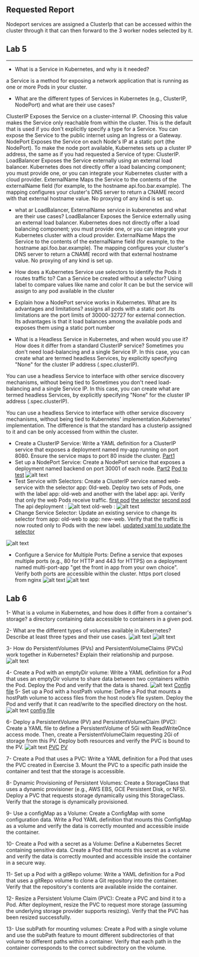 ## Requested Report 
Nodeport services are assigned a ClusterIp that can be accessed within the cluster through it that can then forward to the 3 worker nodes selected by it.

## Lab 5
----------------------
- What is a Service in Kubernetes, and why is it needed?

a Service is a method for exposing a network application that is running as one or more Pods in your cluster.


- What are the different types of Services in Kubernetes (e.g., ClusterIP, NodePort) and what are their use cases?

ClusterIP
    Exposes the Service on a cluster-internal IP. Choosing this value makes the Service only reachable from within the cluster. This is the default that is used if you don't explicitly specify a type for a Service. You can expose the Service to the public internet using an Ingress or a Gateway.
NodePort
    Exposes the Service on each Node's IP at a static port (the NodePort). To make the node port available, Kubernetes sets up a cluster IP address, the same as if you had requested a Service of type: ClusterIP.
LoadBalancer
    Exposes the Service externally using an external load balancer. Kubernetes does not directly offer a load balancing component; you must provide one, or you can integrate your Kubernetes cluster with a cloud provider.
ExternalName
    Maps the Service to the contents of the externalName field (for example, to the hostname api.foo.bar.example). The mapping configures your cluster's DNS server to return a CNAME record with that external hostname value. No proxying of any kind is set up.

- what ar LoadBalancer, ExternalName service in kuberenetes and what are their use cases?
LoadBalancer
    Exposes the Service externally using an external load balancer. Kubernetes does not directly offer a load balancing component; you must provide one, or you can integrate your Kubernetes cluster with a cloud provider.
ExternalName
    Maps the Service to the contents of the externalName field (for example, to the hostname api.foo.bar.example). The mapping configures your cluster's DNS server to return a CNAME record with that external hostname value. No proxying of any kind is set up.

- How does a Kubernetes Service use selectors to identify the Pods it routes traffic to? Can a Service be created without a selector?
Using label to compare values like name and color
It can be but the service will assign to any pod available in the cluster
- Explain how a NodePort service works in Kubernetes. What are its advantages and limitations?
assigns all pods with a static port .Its limitations are the port limits of 30000-32727 for external connection.
Its advantages is that it load balances among the available pods and exposes them using a static port number 


- What is a Headless Service in Kubernetes, and when would you use it? How does it differ from a standard ClusterIP service?
Sometimes you don't need load-balancing and a single Service IP. In this case, you can create what are termed headless Services, by explicitly specifying "None" for the cluster IP address (.spec.clusterIP).

You can use a headless Service to interface with other service discovery mechanisms, without being tied to Sometimes you don't need load-balancing and a single Service IP. In this case, you can create what are termed headless Services, by explicitly specifying "None" for the cluster IP address (.spec.clusterIP).

You can use a headless Service to interface with other service discovery mechanisms, without being tied to Kubernetes' implementation.Kubernetes' implementation.
The difference is that the standard has a clusterip assigned to it and can be only accessed from within the cluster.


- Create a ClusterIP Service:
	Write a YAML definition for a ClusterIP service that exposes a deployment named my-app running on port 8080. Ensure the service maps to port 80 inside the cluster.
	[Part1](lab5/p1.yaml)
- Set up a NodePort Service:
	Create a NodePort service that exposes a deployment named backend on port 30001 of each node. 
[Part2](lab5/p2.yaml)
[Pod to test](lab5/p2.1.yaml)
![alt text](image.png)
- Test Service with Selectors:
	Create a ClusterIP service named web-service with the selector app: 0ld-web. Deploy two sets of Pods, one with the label app: old-web and another with the label app: api. Verify that only the web Pods receive traffic.
    [first pod](lab5/p3.1.yaml) [the selector](lab5/p3.yaml) [second pod](lab5/3.2.yaml)
The api deployment : 
![alt text](image-1.png)
old-web : 
![alt text](image-2.png)
- Change Service Selector:
	Update an existing service to change its selector from app: old-web to app: new-web. Verify that the traffic is now routed only to Pods with the new label.
[updated yaml to update the selector](lab5/p3.4.yaml)

![alt text](image-3.png)
- Configure a Service for Multiple Ports:
	Define a service that exposes multiple ports (e.g., 80 for HTTP and 443 for HTTPS) on a deployment named multi-port-app "get the front in app from your own choice". Verify both ports are accessible within the cluster.
https port closed from nginx
![alt text](image-14.png)
![alt text](image-15.png)
## Lab 6
1- What is a volume in Kubernetes, and how does it differ from a container's storage?
 a directory containing data accessible to containers in a given pod.

2- What are the different types of volumes available in Kubernetes? Describe at least three types and their use cases.
![alt text](image-7.png)
![alt text](image-8.png)

3- How do PersistentVolumes (PVs) and PersistentVolumeClaims (PVCs) work together in Kubernetes? Explain their relationship and purpose.
![alt text](image-9.png)

4- Create a Pod with an emptyDir volume:
	Write a YAML definition for a Pod that uses an emptyDir volume to share data between two containers within the Pod. Deploy the Pod and verify that the data is shared.
![alt text](image-10.png)
[Config file](<lab 6/p1.yaml>)
5- Set up a Pod with a hostPath volume:
	Define a Pod that mounts a hostPath volume to access files from the host node’s file system. Deploy the Pod and verify that it can read/write to the specified directory on the host.
![alt text](image-12.png)
[config file](<lab 6/p2.yaml>)

6- Deploy a PersistentVolume (PV) and PersistentVolumeClaim (PVC):
	Create a YAML file to define a PersistentVolume of 5Gi with ReadWriteOnce access mode. Then, create a PersistentVolumeClaim requesting 2Gi of storage from this PV. Deploy both resources and verify the PVC is bound to the PV.
![alt text](image-13.png)
[PVC](<lab 6/p3.1.yaml>)
[PV](<lab 6/p3.2.yaml>)


7- Create a Pod that uses a PVC:
	Write a YAML definition for a Pod that uses the PVC created in Exercise 3. Mount the PVC to a specific path inside the container and test that the storage is accessible.

8- Dynamic Provisioning of Persistent Volumes:
	Create a StorageClass that uses a dynamic provisioner (e.g., AWS EBS, GCE Persistent Disk, or NFS). Deploy a PVC that requests storage dynamically using this StorageClass. Verify that the storage is dynamically provisioned.

9- Use a configMap as a Volume:
	Create a ConfigMap with some configuration data. Write a Pod YAML definition that mounts this ConfigMap as a volume and verify the data is correctly mounted and accessible inside the container.

10- Create a Pod with a secret as a Volume:
	Define a Kubernetes Secret containing sensitive data. Create a Pod that mounts this secret as a volume and verify the data is correctly mounted and accessible inside the container in a secure way.

11- Set up a Pod with a gitRepo volume:
	Write a YAML definition for a Pod that uses a gitRepo volume to clone a Git repository into the container. Verify that the repository's contents are available inside the container.

12- Resize a Persistent Volume Claim (PVC):
	Create a PVC and bind it to a Pod. After deployment, resize the PVC to request more storage (assuming the underlying storage provider supports resizing). Verify that the PVC has been resized successfully.

13- Use subPath for mounting volumes:
	Create a Pod with a single volume and use the subPath feature to mount different subdirectories of that volume to different paths within a container. Verify that each path in the container corresponds to the correct subdirectory on the volume.




